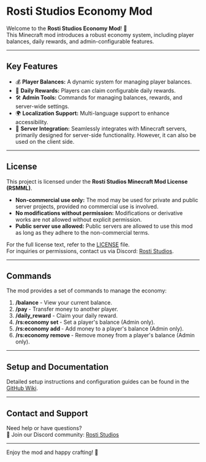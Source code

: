 # Rosti Studios Economy Mod

Welcome to the **Rosti Studios Economy Mod**! 🚀  
This Minecraft mod introduces a robust economy system, including player balances, daily rewards, and admin-configurable features.

---

## Key Features
- 💰 **Player Balances:** A dynamic system for managing player balances.
- 🎁 **Daily Rewards:** Players can claim configurable daily rewards.
- 🛠 **Admin Tools:** Commands for managing balances, rewards, and server-wide settings.
- 🌍 **Localization Support:** Multi-language support to enhance accessibility.
- 🔗 **Server Integration:** Seamlessly integrates with Minecraft servers, primarily designed for server-side functionality. However, it can also be used on the client side.

---

## License
This project is licensed under the **Rosti Studios Minecraft Mod License (RSMML)**.

- **Non-commercial use only:** The mod may be used for private and public server projects, provided no commercial use is involved.
- **No modifications without permission:** Modifications or derivative works are not allowed without explicit permission.
- **Public server use allowed:** Public servers are allowed to use this mod as long as they adhere to the non-commercial terms.

For the full license text, refer to the [LICENSE](./LICENSE) file.  
For inquiries or permissions, contact us via Discord: [Rosti Studios](https://dsc.gg/rosti-studios).

---

## Commands
The mod provides a set of commands to manage the economy:

1. **/balance** - View your current balance.
2. **/pay <player> <amount>** - Transfer money to another player.
3. **/daily_reward** - Claim your daily reward.
4. **/rs:economy set <player> <amount>** - Set a player's balance (Admin only).
5. **/rs:economy add <player> <amount>** - Add money to a player's balance (Admin only).
6. **/rs:economy remove <player> <amount>** - Remove money from a player's balance (Admin only).

---

## Setup and Documentation
Detailed setup instructions and configuration guides can be found in the [GitHub Wiki](https://github.com/Rosti-418/RS-Economy/wiki).

---

## Contact and Support
Need help or have questions?  
💬 Join our Discord community: [Rosti Studios](https://dsc.gg/rosti-studios)

---

Enjoy the mod and happy crafting! 🎉

